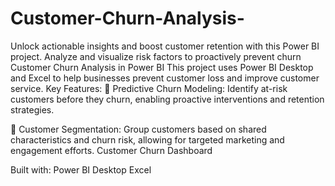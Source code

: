 # Customer-Churn-Analysis-
Unlock actionable insights and boost customer retention with this Power BI project. Analyze and visualize risk factors to proactively prevent churn
Customer Churn Analysis in Power BI
This project uses Power BI Desktop and Excel to help businesses prevent customer loss and improve customer service.
Key Features:
📌 Predictive Churn Modeling: Identify at-risk customers before they churn, enabling proactive interventions and retention strategies.

📌 Customer Segmentation: Group customers based on shared characteristics and churn risk, allowing for targeted marketing and engagement efforts. Customer Churn Dashboard

Built with:
Power BI Desktop
Excel
